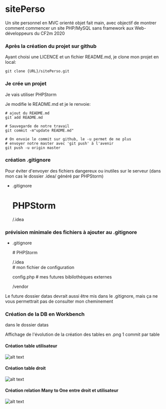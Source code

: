 # sitePerso
Un site personnel en MVC orienté objet fait main, avec objectif de montrer comment commencer un site PHP/MySQL sans framework aux Web-développeurs du CF2m 2020 
### Après la création du projet sur github
Ayant choisi une LICENCE et un fichier README.md, je clone mon projet en local:

    git clone {URL}/sitePerso.git
### Je crée un projet
Je vais utiliser PHPStorm

Je modifie le README.md et je le renvoie:

    # ajout du README.md
    git add README.md
    
    # Sauvegarde de notre travail
    git commit -m"update README.md"
    
    # On envoie le commit sur github, le -u permet de ne plus
    # envoyer notre master avec 'git push' à l'avenir
    git push -u origin master

### création .gitignore
Pour éviter d'envoyer des fichiers dangereux ou inutiles sur le serveur (dans mon cas le dossier .idea/ généré par PHPStorm)

- .gitignore


    # PHPStorm
    /.idea
### prévision minimale des fichiers à ajouter au .gitignore
- .gitignore


    \# PHPStorm
    
    /.idea    
    \# mon fichier de configuration
    
    config.php
    \# mes futures bibilothèques externes
    
    /vendor

Le future dossier datas devrait aussi être mis dans le .gitignore, mais ça ne vous permettrait pas de consulter mon cheminement    

### Création de la DB en Workbench
dans le dossier datas

Affichage de l'évolution de la création des tables en .png 1 commit par table

#### Création table utilisateur
![alt text](https://raw.githubusercontent.com/mikhawa/sitePerso/master/datas/01-creation-table-utilisateur.png " 01")
#### Création table droit
![alt text](https://raw.githubusercontent.com/mikhawa/sitePerso/master/datas/02-creation-table-droit.png " 02")
#### Création relation Many to One entre droit et utilisateur
![alt text](03-Relation-Many2One-utilisateur-droit.png " 03")